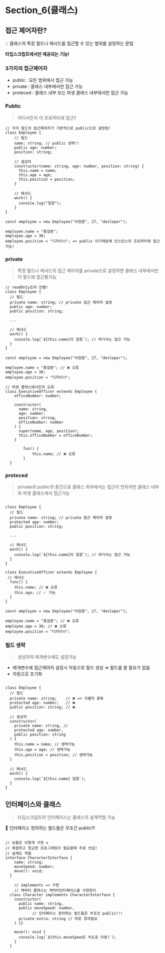 # Section_6(클래스)

## 접근 제어자란?

<aside>
💡 클래스의 특정 필드나 메서드를 접근할 수 있는 범위를 설정하는 문법

</aside>

**타입스크립트에서만 제공되는 기능!**

### 3가지의 접근제어자

- public : 모든 범위에서 접근 가능
- private : 클래스 내부에서만 접근 가능
- proteced : 클래스 내부 또는 파생 클래스 내부에서만 접근 가능

### Public

> 어디서든지 이 프로퍼티에 접근!!
> 

```tsx
// 각각 필드의 접근제어자가 기본적으로 public으로 설정됨!
class Employee {
    // 필드
    name: string; // public 생략!!
    public age: number;
    position: string;
  
    // 생성자
    constructor(name: string, age: number, position: string) {
      this.name = name;
      this.age = age;
      this.position = position;
    }
  
    // 메서드
    work() {
      console.log("일함");
    }
}

const employee = new Employee("이정환", 27, "devloper");

employee.name = "홍길동";
employee.age = 30;
employee.position = "디자이너"; => public 이기때문에 인스턴스의 프로퍼티에 접근 가능!
```

### private

> 특정 필드나 메서드의 접근 제어자를 private으로 설정하면 클래스 내부에서만 이 필드에 접근불가능
> 

```tsx
// readOnly조차 안됌! 
class Employee {
  // 필드
  private name: string; // private 접근 제어자 설정
  public age: number;
  public position: string;

  ...

  // 메서드
  work() {
    console.log(`${this.name}이 일함`); // 여기서는 접근 가능
  }
}

const employee = new Employee("이정환", 27, "devloper");

employee.name = "홍길동"; // ❌ 오류 
employee.age = 30;
employee.position = "디자이너";

// 파생 클래스에서조차 오류
class ExecutiveOfficer extends Employee {
    officeNumber: number;
  
    constructor(
      name: string,
      age: number,
      position: string,
      officeNumber: number
    ) {
      super(name, age, position);
      this.officeNumber = officeNumber;
    }

		fun() {
			this.name; // ❌ 오류 
		}
  }
```

### proteced

> private과 public의 중간으로 클래스 외부에서는 접근이 안되지만 클래스 내부와 파생 클래스에서 접근가능
> 

```tsx

class Employee {
  // 필드
  private name: string; // private 접근 제어자 설정
  protected age: number;
  public position: string;

  ...

  // 메서드
  work() {
    console.log(`${this.name}이 일함`); // 여기서는 접근 가능
  }
}

class ExecutiveOfficer extends Employee {
 // 메서드
  func() {
    this.name; // ❌ 오류 
    this.age; // ✅ 가능
  }
}

const employee = new Employee("이정환", 27, "devloper");

employee.name = "홍길동"; // ❌ 오류
employee.age = 30; // ❌ 오류
employee.position = "디자이너";
```

### 필드 생략

> 생성자의 매개변수에도 설정가능
> 
- 매개변수에 접근제어자 설정시 자동으로 필드 생성 ⇒ 필드를 쓸 필요가 없음
- 자동으로 초기화

```tsx

class Employee {
  // 필드
  private name: string;    // ❌ => 식별자 중복
  protected age: number;   // ❌
  public position: string; // ❌

  // 생성자
  constructor(
    private name: string, // 
    protected age: number,
    public position: string
  ) {
    this.name = name; // 생략가능
    this.age = age; // 생략가능
    this.position = position; // 생략가능
  }

  // 메서드
  work() {
    console.log(`${this.name} 일함`);
  }
}
```

## 인터페이스와 클래스

> 타입스크립트의 인터페이스는 클래스의 설계역할 가능
> 

<aside>
🚨 인터페이스 정의하는 필드들은 무조건 public!!!

</aside>

```tsx

// 보통은 이렇게 구현 x 
// 복잡하고 정교한 프로그래밍이 필요할때 주로 쓰임!
// 설계도 역할
interface CharacterInterface {
    name: string;
    moveSpeed: number;
    move(): void;
  }
  
	// implements => 구현
	// 캐릭터 클래스는 캐릭터인터페이스를 구현한다
  class Character implements CharacterInterface {
    constructor(
      public name: string,
      public moveSpeed: number,
			// 인터페이스 정의하는 필드들은 무조건 public!!!
      private extra: string // 따로 정의필요
    ) {}
  
    move(): void {
      console.log(`${this.moveSpeed} 속도로 이동!`);
    }
  }
```